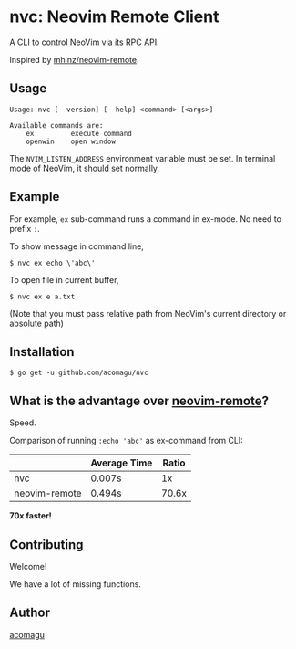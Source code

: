 # nvc: Neovim Remote Client

A CLI to control NeoVim via its RPC API.

Inspired by [mhinz/neovim-remote](https://github.com/mhinz/neovim-remote).

## Usage

```
Usage: nvc [--version] [--help] <command> [<args>]

Available commands are:
    ex         execute command
    openwin    open window

```

The `NVIM_LISTEN_ADDRESS` environment variable must be set. In terminal mode of NeoVim, it should set normally.

## Example

For example, `ex` sub-command runs a command in ex-mode. No need to prefix `:`.

To show message in command line,

```
$ nvc ex echo \'abc\'
```

To open file in current buffer,

```
$ nvc ex e a.txt
```

(Note that you must pass relative path from NeoVim's current directory or absolute path)

## Installation

```
$ go get -u github.com/acomagu/nvc
```

## What is the advantage over [neovim-remote](https://github.com/mhinz/neovim-remote)?

Speed.

Comparison of running `:echo 'abc'` as ex-command from CLI:

|               | Average Time |    Ratio   |
|---------------|--------------|------------|
| nvc           |       0.007s |         1x |
| neovim-remote |       0.494s |      70.6x |

**70x faster!**

## Contributing

Welcome!

We have a lot of missing functions.

## Author

[acomagu](https://github.com/acomagu)
